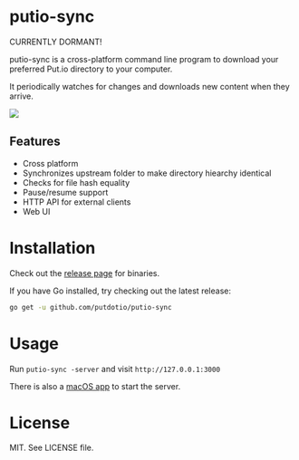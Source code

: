 # putio-sync

CURRENTLY DORMANT!

putio-sync is a cross-platform command line program to download your preferred Put.io directory to your computer.

It periodically watches for changes and downloads new content when they arrive.

![](https://s3-eu-west-1.amazonaws.com/putio-mac-app/putio-sync-ss.png)

## Features

* Cross platform
* Synchronizes upstream folder to make directory hiearchy identical
* Checks for file hash equality
* Pause/resume support
* HTTP API for external clients
* Web UI

# Installation

Check out the [release page](https://github.com/putdotio/putio-sync/releases) for binaries.

If you have Go installed, try checking out the latest release:

```sh
go get -u github.com/putdotio/putio-sync
```

# Usage

Run `putio-sync -server` and visit `http://127.0.0.1:3000`

There is also a [macOS app](https://s3-eu-west-1.amazonaws.com/putio-mac-app/Putio.dmg) to start
the server.

# License

MIT. See LICENSE file.
